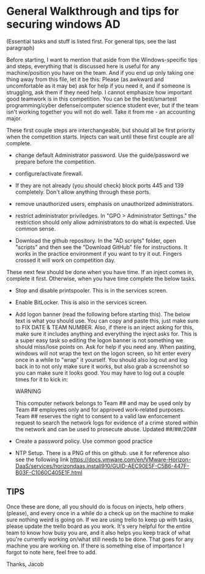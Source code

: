 # General Walkthrough and tips for securing windows AD 
(Essential tasks and stuff is listed first. For general tips, see the last paragraph)

Before starting, I want to mention that aside from the Windows-specific tips and steps, everything that is 
discussed here is useful for any machine/position you have on the team. And if you end up only taking one
thing away from this file, let it be this: Please (as awkward and uncomfortable as it may be) ask for help 
if you need it, and if someone is struggling, ask them if they need help. I cannot emphasize how important 
good teamwork is in this competition. You can be the best/smartest programming/cyber defense/computer science 
student ever, but if the team isn't working together you will not do well. Take it from me - an accounting major. 



These first couple steps are interchangeable, but should all be first priority when the competition starts. 
Injects can wait until these first couple are all complete.

- change default Administrator password. Use the guide/password we prepare before the competition.

- configure/activate firewall.

- If they are not already (you should check) block ports 445 and 139 completely. Don't allow anything through
  these ports.
  
- remove unauthorized users, emphasis on unauthorized administrators.

- restrict administrator priviledges. In "GPO > Administrator Settings."
  the restriction should only allow administrators to do what is expected. Use common sense.
  
- Download the github repository. 
  In the "AD scripts" folder, open "scripts" and then see the "Download GitHub" file for instructions.
  It works in the practice environment if you want to try it out. Fingers crossed it will work on competition day.

These next few should be done when you have time. If an inject comes in, complete it first. 
Otherwise, when you have time complete the below tasks.

- Stop and disable printspooler. This is in the services screen.

- Enable BitLocker. This is also in the services screen.

- Add logon banner (read the following before starting this).
  The below text is what you should use. You can copy and paste this, just make sure to FIX DATE & TEAM NUMBER.
  Also, if there is an inject asking for this, make sure it includes anything and everything the inject asks for. 
  This is a super easy task so editing the logon banner is not something we should miss/lose points on. Ask for
  help if you need any.
  When pasting, windows will not wrap the text on the logon screen, so hit enter every once in a while to 
  "wrap" it yourself. You should also log out and log back in to not only make sure it works, but also grab a
  screenshot so you can make sure it looks good. You may have to log out a couple times for it to kick in:
  
  WARNING
  
  This computer network belongs to Team ## and may be used only by Team ## employees only and for approved work-related purposes. Team ## reserves the right to consent to a valid law enforcement request to search the network logs for evidence of a crime stored within the network and can be used to prosecute abuse.
  Updated ##/##/20##
  
- Create a password policy. 
  Use common good practice
  
- NTP Setup.
  There is a PNG of this on github. use it for reference also see the following link
  https://docs.vmware.com/en/VMware-Horizon-DaaS/services/horizondaas.install910/GUID-AEC90E5F-C5B6-447F-B03F-C1060C405E1F.html

## TIPS
Once these are done, all you should do is focus on injects, help others (please), and every once in a while do a check 
up on the machine to make sure nothing weird is going on. If we are using trello to keep up with tasks, please update 
the trello board as you work. It's very helpful for the entire team to know how busy you are, and it also helps you
keep track of what you're currently working on/what still needs to be done. That goes for any machine you are working
on. If there is something else of importance I forgot to note here, feel free to add.

Thanks, Jacob
